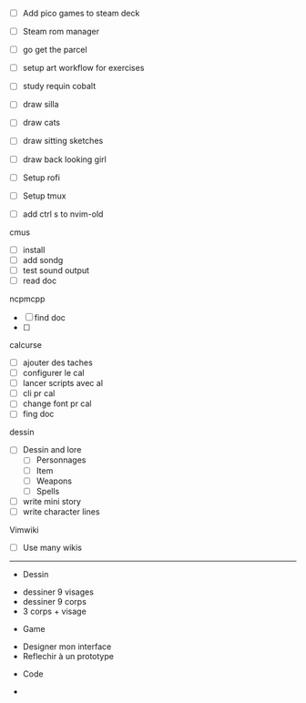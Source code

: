 * [ ] Add pico games to steam deck
* [ ] Steam rom manager

* [ ] go get the parcel

* [ ] setup art workflow for exercises
* [ ] study requin cobalt
* [ ] draw silla
* [ ] draw cats
* [ ] draw sitting sketches
* [ ] draw back looking girl

* [ ] Setup rofi
* [ ] Setup tmux
* [ ] add ctrl s to nvim-old

cmus
- [ ] install
- [ ] add sondg
- [ ] test sound output
- [ ] read doc

ncpmcpp
- [ ] find doc
- [ ] 

calcurse
- [ ] ajouter des taches
- [ ] configurer le cal
- [ ] lancer scripts avec al
- [ ] cli pr cal
- [ ] change font pr cal
- [ ] fing doc

dessin
* [ ] Dessin and lore
	* [ ] Personnages
	* [ ] Item
	* [ ] Weapons
	* [ ] Spells
* [ ] write mini story
* [ ] write character lines

Vimwiki
- [ ] Use many wikis

______

* Dessin
 - dessiner 9 visages
 - dessiner 9 corps
 - 3 corps + visage

* Game
 - Designer mon interface
 - Reflechir à un prototype

* Code
 - 
